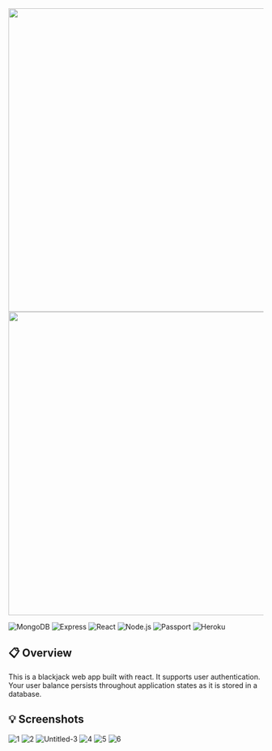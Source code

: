 <img src="https://user-images.githubusercontent.com/57072903/184537442-a5120f74-34b4-4b4f-9321-9df61eb6c438.svg#gh-dark-mode-only" width="600px"> 
<img src="https://user-images.githubusercontent.com/57072903/184537425-e037635c-4750-49ba-85ec-75e51f316fcc.svg#gh-light-mode-only" width="600px">

![MongoDB](https://img.shields.io/static/v1?style=for-the-badge&message=MongoDB&color=47A248&logo=MongoDB&logoColor=FFFFFF&label=)
![Express](https://img.shields.io/static/v1?style=for-the-badge&message=Express&color=000000&logo=Express&logoColor=FFFFFF&label=)
![React](https://img.shields.io/static/v1?style=for-the-badge&message=React&color=222222&logo=React&logoColor=61DAFB&label=)
![Node.js](https://img.shields.io/static/v1?style=for-the-badge&message=Node.js&color=339933&logo=Node.js&logoColor=FFFFFF&label=)
![Passport](https://img.shields.io/static/v1?style=for-the-badge&message=Passport&color=222222&logo=Passport&logoColor=34E27A&label=)
![Heroku](https://img.shields.io/static/v1?style=for-the-badge&message=Heroku&color=430098&logo=Heroku&logoColor=FFFFFF&label=)
## 📋 Overview
This is a blackjack web app built with react. It supports user authentication. Your user balance persists throughout application states as it is stored in a database. 

## 💡 Screenshots
![1](https://user-images.githubusercontent.com/57072903/184539146-54e8a9ea-a19e-459e-85cf-f6e66469b5ba.svg)
![2](https://user-images.githubusercontent.com/57072903/184539152-52ad6014-e10f-47b7-8fee-5532135b7e52.svg)
![Untitled-3](https://user-images.githubusercontent.com/57072903/184539156-362b37c3-5efd-4a10-b3a0-f8c5f0895e79.svg)
![4](https://user-images.githubusercontent.com/57072903/184539160-0a85f30e-f391-4996-9414-ed7318b0121e.svg)
![5](https://user-images.githubusercontent.com/57072903/184539161-2e3b55d0-5d70-4927-b3e9-c1e5aae3f320.svg)
![6](https://user-images.githubusercontent.com/57072903/184539163-794c07a5-83a2-47f3-a10e-e7753337060c.svg)

